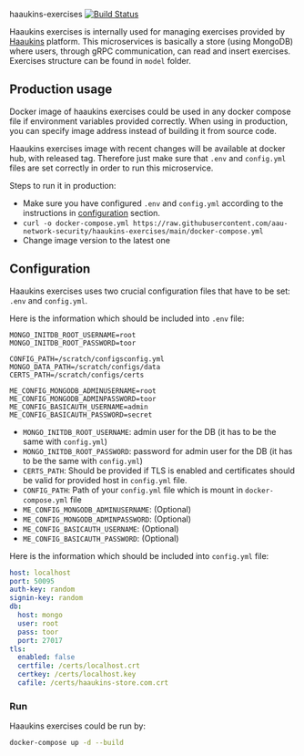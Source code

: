 haaukins-exercises [![Build Status](https://github.com/aau-network-security/haaukins-exercises/workflows/test/badge.svg)](https://github.com/aau-network-security/haaukins-exercises/actions)

Haaukins exercises is internally used for managing exercises provided by [Haaukins](https://github.com/aau-network-security/haaukins) platform.
This microservices is basically a store (using MongoDB) where users, through gRPC communication, can read and insert exercises.
Exercises structure can be found in `model` folder.

## Production usage

Docker image of haaukins exercises could be used in any docker compose file if environment variables provided correctly.
When using in production, you can specify image address instead of building it from source code.

Haaukins exercises image with recent changes will be available at docker hub, with released tag.
Therefore just make sure that `.env`  and `config.yml` files are set correctly in order to run this microservice.

Steps to run it in production:

 - Make sure you have configured `.env` and `config.yml` according to the instructions in [configuration](#configuration) section.
 - `curl -o docker-compose.yml https://raw.githubusercontent.com/aau-network-security/haaukins-exercises/main/docker-compose.yml`
 - Change image version to the latest one

## Configuration
Haaukins exercises uses two crucial configuration files that have to be set: `.env` and `config.yml`. 

Here is the information which should be included into `.env` file: 

```text
MONGO_INITDB_ROOT_USERNAME=root
MONGO_INITDB_ROOT_PASSWORD=toor

CONFIG_PATH=/scratch/configsconfig.yml
MONGO_DATA_PATH=/scratch/configs/data
CERTS_PATH=/scratch/configs/certs

ME_CONFIG_MONGODB_ADMINUSERNAME=root
ME_CONFIG_MONGODB_ADMINPASSWORD=toor
ME_CONFIG_BASICAUTH_USERNAME=admin
ME_CONFIG_BASICAUTH_PASSWORD=secret
```

- `MONGO_INITDB_ROOT_USERNAME`: admin user for the DB (it has to be the same with `config.yml`)
- `MONGO_INITDB_ROOT_PASSWORD`: password for admin user for the DB (it has to be the same with `config.yml`)
- `CERTS_PATH`: Should be provided if TLS is enabled  and certificates should be valid for provided host in `config.yml` file. 
- `CONFIG_PATH`: Path of your `config.yml` file which is mount in `docker-compose.yml` file
- `ME_CONFIG_MONGODB_ADMINUSERNAME`: (Optional) 
- `ME_CONFIG_MONGODB_ADMINPASSWORD`: (Optional)
- `ME_CONFIG_BASICAUTH_USERNAME`: (Optional)
- `ME_CONFIG_BASICAUTH_PASSWORD`: (Optional)

Here is the information which should be included into `config.yml` file: 

```yaml
host: localhost
port: 50095
auth-key: random
signin-key: random
db:
  host: mongo
  user: root
  pass: toor
  port: 27017
tls:
  enabled: false
  certfile: /certs/localhost.crt
  certkey: /certs/localhost.key
  cafile: /certs/haaukins-store.com.crt
```

### Run

Haaukins exercises could be run by:

```bash
docker-compose up -d --build
```

